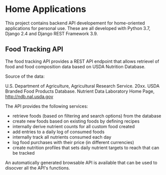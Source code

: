# Home Applications

This project contains backend API developement for home-oriented applications for personal use. These are all developed with Python 3.7, Django 2.4 and Django REST Framework 3.9.

## Food Tracking API

The food tracking API provides a REST API endpoint that allows retrievel of food and food composition data based on USDA Nutrition Database.

Source of the data:

U.S. Department of Agriculture, Agricultural Research Service. 20xx. USDA Branded Food Products Database. Nutrient Data Laboratory Home Page, http://ndb.nal.usda.gov

The API provides the following services:

* retrieve foods (based on filtering and search options) from the database
* create new foods based on existing foods by defining recipes
* internally derive nutrient counts for all custom food created
* add entries to a daily log of consumed foods
* internally track all nutrients consumed each day
* log food purchases with their price (in different currencies)
* create nutrition profiles that sets daily nutrient targets to reach that can be tracked

An automatically generated browsable API is available that can be used to disocver all the API's functions.
